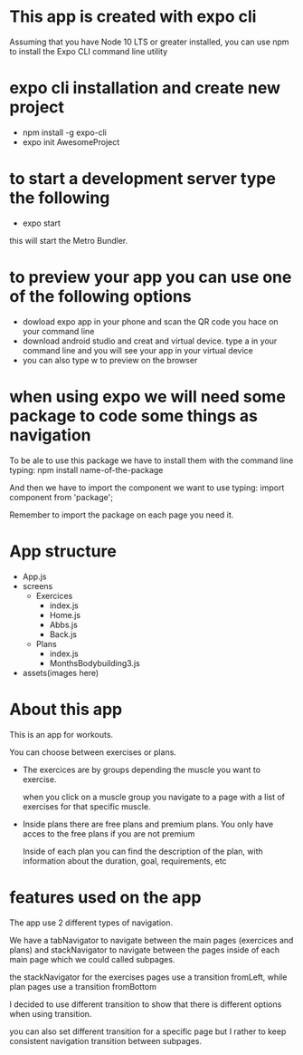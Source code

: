 # This app is created with expo cli 
Assuming that you have Node 10 LTS or greater installed, you can use npm to install the Expo CLI command line utility

# expo cli installation and create new project

- npm install -g expo-cli
- expo init AwesomeProject

# to start a development server type the following

- expo start

this will start the Metro Bundler.

# to preview your app you can use one of the following options

- dowload expo app in your phone and scan the QR code you hace on your command line
- download android studio and creat and virtual device. type a in your command line and you will see your app in your virtual device
- you can also type w to preview on the browser

# when using expo we will need some package to code some things as navigation
To be ale to use this package we have to install them with the command line typing: npm install name-of-the-package

And then we have to import the component we want to use typing: import component from 'package';

Remember to import the package on each page you need it.

# App structure

- App.js
- screens
  - Exercices
    - index.js
    - Home.js
    - Abbs.js
    - Back.js
  - Plans
    - index.js
    - MonthsBodybuilding3.js
- assets(images here)

# About this app

This is an app for workouts.

You can choose between exercises or  plans.

- The exercices are by groups depending the muscle you want to exercise.

  when you click on a muscle group you navigate to a page with a list of exercises for that specific muscle.

- Inside plans there are free plans and premium plans. You only have acces to the free plans if you are not premium

  Inside of each plan you can find the description of the plan, with information about the duration, goal, requirements, etc


# features used on the app

The app use 2 different types of navigation.

We have a tabNavigator to navigate between the main pages (exercices and plans) and stackNavigator to navigate between the pages inside of each main page which we could called subpages.

the stackNavigator for the exercises pages use a transition fromLeft, while plan pages use a transition fromBottom

I decided to use different transition to show that there is different options when using transition.

you can also set different transition for a specific page but I rather to keep consistent navigation transition between subpages.
